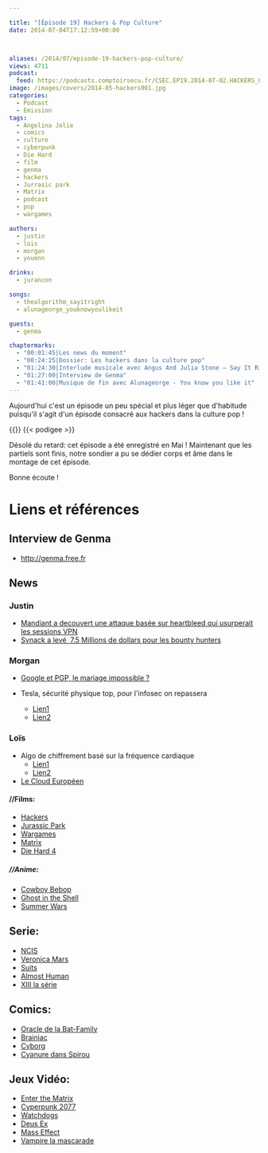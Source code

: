 ```yaml
---

title: "[Épisode 19] Hackers & Pop Culture"
date: 2014-07-04T17:12:59+00:00



aliases: /2014/07/episode-19-hackers-pop-culture/
views: 4711
podcast:
  feed: https://podcasts.comptoirsecu.fr/CSEC.EP19.2014-07-02.HACKERS_CULTURE_POP.mp3
image: /images/covers/2014-05-hackers001.jpg
categories:
  - Podcast
  - Emission
tags:
  - Angelina Jolie
  - comics
  - culture
  - cyberpunk
  - Die Hard
  - film
  - genma
  - hackers
  - Jurrasic park
  - Matrix
  - podcast
  - pop
  - wargames

authors:
  - justin
  - lois
  - morgan
  - youenn

drinks:
  - jurancon

songs:
  - thealgorithm_sayitright
  - alunageorge_youknowyoulikeit

guests:
  - genma

chaptermarks:
  - "00:01:45|Les news du moment"
  - "00:24:25|Dossier: Les hackers dans la culture pop"
  - "01:24:30|Interlude musicale avec Angus And Julia Stone – Say It Right (The Algorithm Remix)"
  - "01:27:00|Interview de Genma"
  - "01:41:00|Musique de fin avec Alunageorge - You know you like it"
---
```


Aujourd'hui c'est un épisode un peu spécial et plus léger que d'habitude puisqu'il s'agit d'un épisode consacré aux hackers dans la culture pop !

{{<chaptermarks>}}
{{< podigee >}}


Désolé du retard: cet épisode a été enregistré en Mai ! Maintenant que les partiels sont finis, notre sondier a pu se dédier corps et âme dans le montage de cet épisode.

Bonne écoute !

# Liens et références

## Interview de Genma
  - <http://genma.free.fr>

## News

### Justin

- [Mandiant a decouvert une attaque basée sur heartbleed qui usurperait les sessions VPN](http://securityaffairs.co/wordpress/24172/cyber-crime/mandiant-heartbleed-vpn.html)
- [Synack a levé  7.5 Millions de dollars pour les bounty hunters](http://techcrunch.com/2014/04/24/synack-raises-7-5-million-putting-bounties-on-it-security-threats/?ncid=rss)

### Morgan

- [Google et PGP, le mariage impossible ?](http://www.numerama.com/magazine/29170-gmail-pense-au-chiffrement-des-mails-de-bout-en-bout-avec-pgp.html)

- Tesla, sécurité physique top, pour l'infosec on repassera
  - [Lien1](http://www.01net.com/editorial/617250/les-bolides-electriques-tesla-des-passoires-en-securite-informatique/#?xtor=RSS-20)
  - [Lien2](http://www.infosecisland.com/blogview/23702-Tesla-Cars-Hackable--Protected-by-6-character-Password.html)

### Loïs

- Algo de chiffrement basé sur la fréquence cardiaque
  - [Lien1](http://www.developpez.com/actu/70058/Un-algorithme-de-chiffrement-inspire-de-la-fonction-cardio-respiratoire-sort-il-serait-incassable-via-une-attaque-par-force-brute/)
  - [Lien2](http://journals.aps.org/prx/pdf/10.1103/PhysRevX.4.011026)
- [Le Cloud Européen](http://www.silicon.fr/securite-91-services-cloud-europe-risque-93843.html)

#### //Films:

  * [Hackers](http://fr.wikipedia.org/wiki/Hackers)
  * [Jurassic Park](http://fr.wikipedia.org/wiki/Jurassic_Park)
  * [Wargames](http://fr.wikipedia.org/wiki/Wargames_(film))
  * [Matrix](http://fr.wikipedia.org/wiki/Matrix)
  * [Die Hard 4](http://fr.wikipedia.org/wiki/Die_Hard_4_:_Retour_en_enfer)

##### //Anime:

  * [Cowboy Bebop](http://fr.wikipedia.org/wiki/Cowboy_Bebop)
  * [Ghost in the Shell](http://fr.wikipedia.org/wiki/Ghost_in_the_Shell)
  * [Summer Wars](http://fr.wikipedia.org/wiki/Summer_Wars)

## Serie:

  * [NCIS](http://fr.wikipedia.org/wiki/NCIS_:_Enqu%C3%AAtes_sp%C3%A9ciales)
  * [Veronica Mars](http://fr.wikipedia.org/wiki/Veronica_mars)
  * [Suits](http://fr.wikipedia.org/wiki/Suits_:_Avocats_sur_mesure)
  * [Almost Human](http://fr.wikipedia.org/wiki/Almost_Human)
  * [XIII la série](http://fr.wikipedia.org/wiki/XIII_(s%C3%A9rie_t%C3%A9l%C3%A9vis%C3%A9e))

## Comics:

  * [Oracle de la Bat-Family](http://fr.wikipedia.org/wiki/Oracle_(DC_Comics))
  * [Brainiac](http://fr.wikipedia.org/wiki/Brainiac_(comics))
  * [Cyborg](http://fr.wikipedia.org/wiki/Cyborg_(comics))
  * [Cyanure dans Spirou](http://fr.wikipedia.org/wiki/Qui_arr%C3%AAtera_Cyanure_%3F)

## Jeux Vidéo:

  * [Enter the Matrix](http://fr.wikipedia.org/wiki/Enter_the_Matrix)
  * [Cyperpunk 2077](http://cyberpunk.net/)
  * [Watchdogs](http://fr.wikipedia.org/wiki/Watch_Dogs)
  * [Deus Ex](http://fr.wikipedia.org/wiki/Deus_Ex)
  * [Mass Effect](http://fr.wikipedia.org/wiki/Mass_Effect)
  * [Vampire la mascarade](http://fr.wikipedia.org/wiki/Vampire_:_la_Mascarade)
